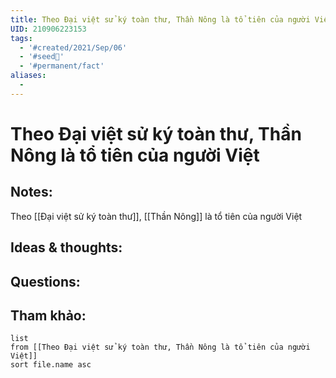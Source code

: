 ```yaml
---
title: Theo Đại việt sử ký toàn thư, Thần Nông là tổ tiên của người Việt
UID: 210906223153
tags:
  - '#created/2021/Sep/06'
  - '#seed🥜'
  - '#permanent/fact'
aliases:
  - 
---
```

# Theo Đại việt sử ký toàn thư, Thần Nông là tổ tiên của người Việt

## Notes:
Theo [[Đại việt sử ký toàn thư]], [[Thần Nông]] là tổ tiên của người Việt

## Ideas & thoughts:

## Questions:


## Tham khảo:
```dataview
list
from [[Theo Đại việt sử ký toàn thư, Thần Nông là tổ tiên của người Việt]]
sort file.name asc
```